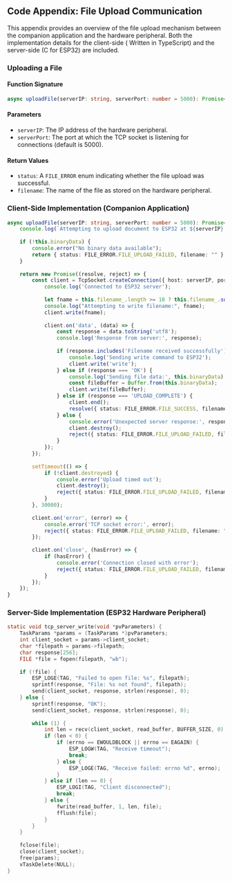 ## Code Appendix: File Upload Communication

This appendix provides an overview of the file upload mechanism between the companion application and the hardware peripheral. Both the implementation details for the client-side ( Written in TypeScript) and the server-side (C for ESP32) are included.

### Uploading a File

#### Function Signature

```typescript
async uploadFile(serverIP: string, serverPort: number = 5000): Promise<{ status: FILE_ERROR, filename: string }>
```

#### Parameters

- `serverIP`: The IP address of the hardware peripheral.
- `serverPort`: The port at which the TCP socket is listening for connections (default is 5000).

#### Return Values

- `status`: A `FILE_ERROR` enum indicating whether the file upload was successful.
- `filename`: The name of the file as stored on the hardware peripheral.

### Client-Side Implementation (Companion Application)

```typescript
async uploadFile(serverIP: string, serverPort: number = 5000): Promise<{ status: FILE_ERROR, filename: string }> {
    console.log(`Attempting to upload document to ESP32 at ${serverIP}:${serverPort}`);
    
    if (!this.binaryData) {
        console.error("No binary data available");
        return { status: FILE_ERROR.FILE_UPLOAD_FAILED, filename: "" };
    }
    
    return new Promise((resolve, reject) => {
        const client = TcpSocket.createConnection({ host: serverIP, port: serverPort, tls: false }, () => {
            console.log('Connected to ESP32 server');
            
            let fname = this.filename_.length >= 10 ? this.filename_.substring(0, 10) + "." + this.extension : this.filename_;
            console.log("Attempting to write filename:", fname);
            client.write(fname);
            
            client.on('data', (data) => {
                const response = data.toString('utf8');
                console.log('Response from server:', response);
                
                if (response.includes('Filename received successfully')) {
                    console.log('Sending write command to ESP32');
                    client.write('write');
                } else if (response === 'OK') {
                    console.log('Sending file data:', this.binaryData);
                    const fileBuffer = Buffer.from(this.binaryData);
                    client.write(fileBuffer);
                } else if (response === 'UPLOAD_COMPLETE') {
                    client.end();
                    resolve({ status: FILE_ERROR.FILE_SUCCESS, filename: this.filename_ });
                } else {
                    console.error('Unexpected server response:', response);
                    client.destroy();
                    reject({ status: FILE_ERROR.FILE_UPLOAD_FAILED, filename: "" });
                }
            });
        });
        
        setTimeout(() => {
            if (!client.destroyed) {
                console.error('Upload timed out');
                client.destroy();
                reject({ status: FILE_ERROR.FILE_UPLOAD_FAILED, filename: "" });
            }
        }, 30000);
        
        client.on('error', (error) => {
            console.error('TCP socket error:', error);
            reject({ status: FILE_ERROR.FILE_UPLOAD_FAILED, filename: "" });
        });
        
        client.on('close', (hasError) => {
            if (hasError) {
                console.error('Connection closed with error');
                reject({ status: FILE_ERROR.FILE_UPLOAD_FAILED, filename: "" });
            }
        });
    });
}
```

### Server-Side Implementation (ESP32 Hardware Peripheral)

```c
static void tcp_server_write(void *pvParameters) {
    TaskParams *params = (TaskParams *)pvParameters;
    int client_socket = params->client_socket;
    char *filepath = params->filepath;
    char response[256];
    FILE *file = fopen(filepath, "wb");
    
    if (!file) {
        ESP_LOGE(TAG, "Failed to open file: %s", filepath);
        sprintf(response, "File: %s not found", filepath);
        send(client_socket, response, strlen(response), 0);
    } else {
        sprintf(response, "OK");
        send(client_socket, response, strlen(response), 0);
        
        while (1) {
            int len = recv(client_socket, read_buffer, BUFFER_SIZE, 0);
            if (len < 0) {
                if (errno == EWOULDBLOCK || errno == EAGAIN) {
                    ESP_LOGW(TAG, "Receive timeout");
                    break;
                } else {
                    ESP_LOGE(TAG, "Receive failed: errno %d", errno);
                }
            } else if (len == 0) {
                ESP_LOGI(TAG, "Client disconnected");
                break;
            } else {
                fwrite(read_buffer, 1, len, file);
                fflush(file);
            }
        }
    }
    
    fclose(file);
    close(client_socket);
    free(params);
    vTaskDelete(NULL);
}
```

